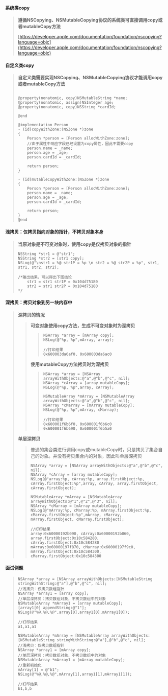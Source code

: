 #### **系统类copy**

> **遵循NSCopying、NSMutableCopying协议的系统类可直接调用copy或者mutableCopy方法**
>
> [https://developer.apple.com/documentation/foundation/nscopying?language=objc](https://developer.apple.com/documentation/foundation/nscopying?language=objc)

#### **自定义类copy**

> **自定义类需要实现NSCopying、NSMutableCopying协议才能调用copy或者mutableCopy方法**
>
> ```
>
> @property(nonatomic, copy)NSMutableString *name;
> @property(nonatomic, assign)NSInteger age;
> @property(nonatomic, copy)NSString *cardId;
>
> @end
>
> @implementation Person
> - (id)copyWithZone:(NSZone *)zone
> {
>     Person *person = [Person allocWithZone:zone];
>     //由于属性中响应字段已经设置为copy属性，因此不需要copy
>     person.name = _name;
>     person.age = _age;
>     person.cardId = _cardId;
>  
>     return person;
> }
>
> - (id)mutableCopyWithZone:(NSZone *)zone
> {
>     Person *person = [Person allocWithZone:zone];
>     person.name = _name;
>     person.age = _age;
>     person.cardId = _cardId;
>     
>     return person;
> }
> @end
> ```

#### 浅拷贝：仅拷贝指向对象的指针，不拷贝对象本身

> **当原对象是不可变对象时，使用copy是仅拷贝对象的指针**
>
> ```
> NSString *str1 = @"str1";
> NSString *str2 = [str1 copy];
> NSLog(@"\nstr1 = %@ str1P = %p \n str2 = %@ str2P = %p", str1, str1, str2, str2);
>
> /*输出结果，可以得出下图结论
>     str1 = str1 str1P = 0x104d75180
>     str2 = str1 str2P = 0x104d75180
> */
> ```

#### 深拷贝：拷贝对象到另一块内存中

> **深拷贝的情况**
>
> > **可变对象使用copy方法，生成不可变对象时为深拷贝**
> >
> > > ```
> > > NSArray *array = [mArray copy];
> > > NSLog(@"%p, %p",mArray, array);
> > >
> > > //打印结果
> > > 0x600003da6af0, 0x600003da6ac0
> > > ```
> >
> > **使用mutableCopy方法拷贝时为深拷贝**
> >
> > > ```
> > > NSArray *array = [NSArray arrayWithObjects:@"a",@"b",@"c", nil];
> > > NSArray *cArray = [array mutableCopy];
> > > NSLog(@"%p, %p",array, cArray);
> > >
> > > NSMutableArray *mArray = [NSMutableArray arrayWithObjects:@"a",@"b",@"c", nil];
> > > NSArray *cMarray = [mArray mutableCopy];
> > > NSLog(@"%p, %p",mArray, cMarray);
> > >
> > > //打印结果
> > > 0x600001f6b6f0, 0x600001f6b6c0
> > > 0x600001f6b690, 0x600001f6b5a0
> > > ```
>
> **单层深拷贝**
>
> > 普通的集合类进行调用copy或mutableCopy时，只是拷贝了集合自己的对象。并没有拷贝集合内的对象，因此叫单层深拷贝
> >
> > ```
> > NSArray *array = [NSArray arrayWithObjects:@"a",@"b",@"c", nil];
> > NSArray *cArray = [array mutableCopy];
> > NSLog(@"array:%p, cArray:%p, array.firstObject:%p, cArray.firstObject:%p",array, cArray, array.firstObject, cArray.firstObject);
> >
> > NSMutableArray *mArray = [NSMutableArray arrayWithObjects:@"1",@"2",@"3", nil];
> > NSArray *cMarray = [mArray mutableCopy];
> > NSLog(@"mArray:%p, cMarray:%p, mArray.firstObject:%p, cMarray.firstObject:%p",mArray, cMarray, mArray.firstObject, cMarray.firstObject);
> >
> > //打印结果
> > array:0x60000192b090, cArray:0x60000192b060, array.firstObject:0x10c584280, cArray.firstObject:0x10c584280
> > mArray:0x60000197f870, cMarray:0x60000197f9c0, mArray.firstObject:0x10c584300, cMarray.firstObject:0x10c584300
> > ```



#### 面试例题

> ```
> NSArray *array = [NSArray arrayWithObjects:[NSMutableString stringWithString:@"a"],@"b",@"c", nil];
> //浅拷贝：仅拷贝数组指针
> NSArray *array1 = [array copy];
> //单层深拷贝：拷贝数组对象，不拷贝数组中的对象
> NSMutableArray *mArray1 = [array mutableCopy];
> [array1[0] appendString:@"1"];
> NSLog(@"%@,%@,%@",array[0],array1[0],mArray1[0]);
>
> //打印结果
> a1,a1,a1
>
> NSMutableArray *mArray = [NSMutableArray arrayWithObjects:[NSMutableString stringWithString:@"a"],@"b",@"c", nil];
> //浅拷贝：仅拷贝数组指针
> NSArray *array1 = [mArray copy];
> //单层深拷贝：拷贝数组对象，不拷贝数组中的对象
> NSMutableArray *mArray1 = [mArray mutableCopy];
> //重新初始化
> mArray[1] = @"b1";
> NSLog(@"%@,%@,%@",mArray[1],array1[1],mArray1[1]);
>
> //打印结果
> b1,b,b
> ```



